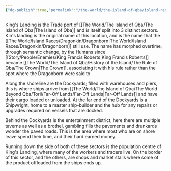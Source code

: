```yaml
---
{"dg-publish":true,"permalink":"/the-world/the-island-of-qba/island-regions/kings-landing/kings-landing/"}
---
```


King's Landing is the Trade port of [[The World/The Island of Qba/The Island of Qba\|The Island of Qba]] and is itself split into 3 distinct sectors.
Kin's landing is the original name of this location, and is the name that the [[The World/Island Races/Dragonkin/Dragonborn\|The World/Island Races/Dragonkin/Dragonborn]] still use. The name has morphed overtime, through semantic change, by the Humans since [[Story/People/Enemies/King Francis Roberts\|King Francis Roberts]] became [[The World/The Island of Qba/History of the Island/The Rule of Qba/The Crown\|The Crown]], associating it with his rule rather than the spot where the Dragonborn were said to 

Along the shoreline are the Dockyards; filled with warehouses and piers, this is where ships arrive from [[The World/The Island of Qba/The World Beyond Qba/Toril/Far-Off Lands/Far-Off Lands\|Far-Off Lands]] and have their cargo loaded or unloaded. At the far end of the Dockyards is a Shipwright, home to a master ship-builder and the hub for any repairs or upgrades required on vessels that are docked. 

Behind the Dockyards is the entertainment district, here there are multiple taverns as well as a brothel, gambling fills the pavements and drunkards wonder the paved roads. This is the area where most who are on shore leave spend their time, and their hard earned money.

Running down the side of both of these sectors is the population centre of King's Landing, where many of the workers and traders live. On the border of this sector, and the others, are shops and market stalls where some of the product offloaded from the ships ends up.